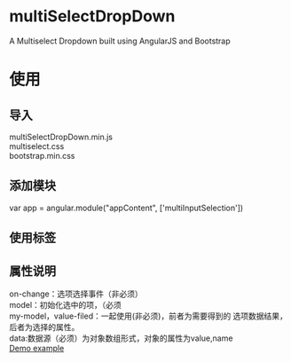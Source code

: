 # multiSelectDropDown

A Multiselect Dropdown built using AngularJS and Bootstrap  
# 使用  
## 导入
multiSelectDropDown.min.js  
multiselect.css  
bootstrap.min.css  
## 添加模块  
var app = angular.module("appContent", ['multiInputSelection'])  
## 使用标签  
<multi-select-drop-down
                max-show="3"
                on-change="setTabDirty"
                model="selectedOptions"
                my-model="myData"
                value-filed="value"
                data="options">
</multi-select-drop-down>  
## 属性说明  
on-change：选项选择事件（非必须）  
model：初始化选中的项，（必须  
my-model，value-filed：一起使用(非必须)，前者为需要得到的
选项数据结果，后者为选择的属性。  
data:数据源（必须）为对象数组形式，对象的属性为value,name  
[Demo example](https://plnkr.co/edit/RyILWrBwWh4Nxh04W47R?p=preview)


